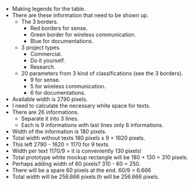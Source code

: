 * Making legends for the table.
* There are these information that need to be shown up.
    * The 3 borders.
        * Red borders for sense.
        * Green border for wireless communication.
        * Blue for documentations.
    * 3 project types.
        * Commercial.
        * Do it yourself.
        * Research.
    * 20 parameters from 3 kind of classifications (see the 3 borders).
        * 9 for sense.
        * 5 for wireless communication.
        * 6 for documentations.
* Available width is 2790 pixels.
* I need to calculate the necessary white space for texts.
* There are 26 informations.
    * Separate it into 3 lines.
    * Each is 9 informations with last lines only 8 informations.
* Width of the information is 180 pixels.
* Total width without texts 180 pixels x 9 = 1620 pixels.
* This left 2790 - 1620 = 1170 for 9 texts.
* Width per text 1170/9 = it is conveniently 130 pixels!
* Total prototype white mockup rectangle will be 180 + 130 = 310 pixels.
* Perhaps adding width of 60 pixels? 310 - 60 = 250.
* There will be a spare 60 pixels at the end. 60/9 = 6.666
* Total width will be 256.666 pixels.th will be 256.666 pixels.